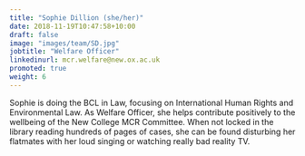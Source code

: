 ```yaml
---
title: "Sophie Dillion (she/her)"
date: 2018-11-19T10:47:58+10:00
draft: false
image: "images/team/SD.jpg"
jobtitle: "Welfare Officer"
linkedinurl: mcr.welfare@new.ox.ac.uk
promoted: true
weight: 6
---
```


Sophie is doing the BCL in Law, focusing on International Human Rights and Environmental Law. As Welfare Officer, she helps contribute positively to the wellbeing of the New College MCR Committee. When not locked in the library reading hundreds of pages of cases, she can be found disturbing her flatmates with her loud singing or watching really bad reality TV. 